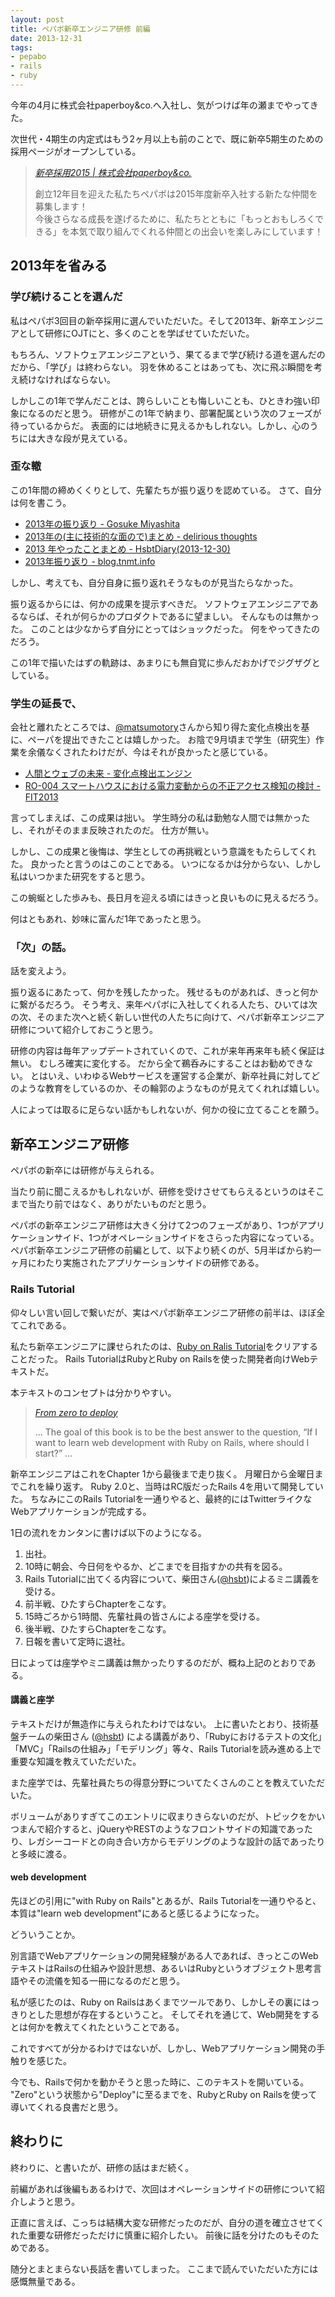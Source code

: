 ```yaml
---
layout: post
title: ペパボ新卒エンジニア研修 前編
date: 2013-12-31
tags: 
- pepabo
- rails
- ruby
---
```

今年の4月に株式会社paperboy&co.へ入社し、気がつけば年の瀬までやってきた。

次世代・4期生の内定式はもう2ヶ月以上も前のことで、既に新卒5期生のための採用ページがオープンしている。

> [*新卒採用2015 | 株式会社paperboy&co.*](http://www.paperboy.co.jp/recruit2015/)
>
> 創立12年目を迎えた私たちペパボは2015年度新卒入社する新たな仲間を募集します！  
> 今後さらなる成長を遂げるために、私たちとともに「もっとおもしろくできる」を本気で取り組んでくれる仲間との出会いを楽しみにしています！

## 2013年を省みる

### 学び続けることを選んだ

私はペパボ3回目の新卒採用に選んでいただいた。そして2013年、新卒エンジニアとして研修にOJTにと、多くのことを学ばせていただいた。

もちろん、ソフトウェアエンジニアという、果てるまで学び続ける道を選んだのだから、「学び」は終わらない。
羽を休めることはあっても、次に飛ぶ瞬間を考え続けなければならない。

しかしこの1年で学んだことは、誇らしいことも悔しいことも、ひときわ強い印象になるのだと思う。
研修がこの1年で納まり、部署配属という次のフェーズが待っているからだ。
表面的には地続きに見えるかもしれない。しかし、心のうちには大きな段が見えている。

### 歪な轍

この1年間の締めくくりとして、先輩たちが振り返りを認めている。
さて、自分は何を書こう。

 * [2013年の振り返り - Gosuke Miyashita](http://mizzy.org/blog/2013/12/31/1/)
 * [2013年の(主に技術的な面ので)まとめ - delirious thoughts](http://blog.kentarok.org/entry/2013/12/30/202028)
 * [2013 年やったことまとめ - HsbtDiary(2013-12-30)](http://www.hsbt.org/diary/20131230.html#p03)
 * [2013年振り返り - blog.tnmt.info](http://blog.tnmt.info/2013/12/31/look-back-2013/)

しかし、考えても、自分自身に振り返れそうなものが見当たらなかった。

振り返るからには、何かの成果を提示すべきだ。
ソフトウェアエンジニアであるならば、それが何らかのプロダクトであるに望ましい。
そんなものは無かった。
このことは少なからず自分にとってはショックだった。
何をやってきたのだろう。

この1年で描いたはずの軌跡は、あまりにも無自覚に歩んだおかげでジグザグとしている。

### 学生の延長で、

会社と離れたところでは、[@matsumotory](https://twitter.com/matsumotory)さんから知り得た変化点検出を基に、ペーパを提出できたことは嬉しかった。
お陰で9月頃まで学生（研究生）作業を余儀なくされたわけだが、今はそれが良かったと感じている。

 * [人間とウェブの未来 - 変化点検出エンジン](http://blog.matsumoto-r.jp/?p=35)
 * [RO-004 スマートハウスにおける電力変動からの不正アクセス検知の検討 - FIT2013](http://www.ipsj.or.jp/event/fit/fit2013/program/data/html/abstract/RO-004.html)

言ってしまえば、この成果は拙い。
学生時分の私は勤勉な人間では無かったし、それがそのまま反映されたのだ。
仕方が無い。

しかし、この成果と後悔は、学生としての再挑戦という意識をもたらしてくれた。
良かったと言うのはこのことである。
いつになるかは分からない、しかし私はいつかまた研究をすると思う。

この蜿蜒とした歩みも、長日月を迎える頃にはきっと良いものに見えるだろう。

何はともあれ、妙味に富んだ1年であったと思う。

### 「次」の話。

話を変えよう。

振り返るにあたって、何かを残したかった。
残せるものがあれば、きっと何かに繋がるだろう。
そう考え、来年ペパボに入社してくれる人たち、ひいては次の次、そのまた次へと続く新しい世代の人たちに向けて、ペパボ新卒エンジニア研修について紹介しておこうと思う。

研修の内容は毎年アップデートされていくので、これが来年再来年も続く保証は無い。
むしろ確実に変化する。
だから全て鵜呑みにすることはお勧めできない。
とはいえ、いわゆるWebサービスを運営する企業が、新卒社員に対してどのような教育をしているのか、その輪郭のようなものが見えてくれれば嬉しい。

人によっては取るに足らない話かもしれないが、何かの役に立てることを願う。

## 新卒エンジニア研修

ペパボの新卒には研修が与えられる。

当たり前に聞こえるかもしれないが、研修を受けさせてもらえるというのはそこまで当たり前ではなく、ありがたいものだと思う。

ペパボの新卒エンジニア研修は大きく分けて2つのフェーズがあり、1つがアプリケーションサイド、1つがオペレーションサイドをさらった内容になっている。
ペパボ新卒エンジニア研修の前編として、以下より続くのが、5月半ばから約一ヶ月にわたり実施されたアプリケーションサイドの研修である。

### Rails Tutorial

仰々しい言い回しで繋いだが、実はペパボ新卒エンジニア研修の前半は、ほぼ全てこれである。

私たち新卒エンジニアに課せられたのは、[Ruby on Ralis Tutorial](http://ruby.railstutorial.org/ruby-on-rails-tutorial-book)をクリアすることだった。
Rails TutorialはRubyとRuby on Railsを使った開発者向けWebテキストだ。

本テキストのコンセプトは分かりやすい。

> [*From zero to deploy*](http://ruby.railstutorial.org/ruby-on-rails-tutorial-book#top)
>
> ... The goal of this book is to be the best answer to the question, “If I want to learn web development with Ruby on Rails, where should I start?” ...

新卒エンジニアはこれをChapter 1から最後まで走り抜く。
月曜日から金曜日までこれを繰り返す。
Ruby 2.0と、当時はRC版だったRails 4を用いて開発していた。
ちなみにこのRails Tutorialを一通りやると、最終的にはTwitterライクなWebアプリケーションが完成する。

1日の流れをカンタンに書けば以下のようになる。

 1. 出社。
 1. 10時に朝会、今日何をやるか、どこまでを目指すかの共有を図る。
 1. Rails Tutorialに出てくる内容について、柴田さん([@hsbt](https://twitter.com/hsbt))によるミニ講義を受ける。
 1. 前半戦、ひたすらChapterをこなす。
 1. 15時ごろから1時間、先輩社員の皆さんによる座学を受ける。
 1. 後半戦、ひたすらChapterをこなす。
 1. 日報を書いて定時に退社。

日によっては座学やミニ講義は無かったりするのだが、概ね上記のとおりである。

#### 講義と座学

テキストだけが無造作に与えられたわけではない。
上に書いたとおり、技術基盤チームの柴田さん ([@hsbt](https://twitter.com/hsbt)) による講義があり、「Rubyにおけるテストの文化」「MVC」「Railsの仕組み」「モデリング」等々、Rails Tutorialを読み進める上で重要な知識を教えていただいた。

また座学では、先輩社員たちの得意分野についてたくさんのことを教えていただいた。

ボリュームがありすぎてこのエントリに収まりきらないのだが、トピックをかいつまんで紹介すると、jQueryやRESTのようなフロントサイドの知識であったり、レガシーコードとの向き合い方からモデリングのような設計の話であったりと多岐に渡る。

#### web development

先ほどの引用に"with Ruby on Rails"とあるが、Rails Tutorialを一通りやると、本質は"learn web development"にあると感じるようになった。

どういうことか。

別言語でWebアプリケーションの開発経験がある人であれば、きっとこのWebテキストはRailsの仕組みや設計思想、あるいはRubyというオブジェクト思考言語やその流儀を知る一冊になるのだと思う。

私が感じたのは、Ruby on Railsはあくまでツールであり、しかしその裏にはっきりとした思想が存在するということ。
そしてそれを通じて、Web開発をするとは何かを教えてくれたということである。

これですべてが分かるわけではないが、しかし、Webアプリケーション開発の手触りを感じた。

今でも、Railsで何かを動かそうと思った時に、このテキストを開いている。
"Zero"という状態から"Deploy"に至るまでを、RubyとRuby on Railsを使って導いてくれる良書だと思う。

## 終わりに

終わりに、と書いたが、研修の話はまだ続く。

前編があれば後編もあるわけで、次回はオペレーションサイドの研修について紹介しようと思う。

正直に言えば、こっちは結構大変な研修だったのだが、自分の道を確立させてくれた重要な研修だっただけに慎重に紹介したい。
前後に話を分けたのもそのためである。

随分とまとまらない長話を書いてしまった。
ここまで読んでいただいた方には感慨無量である。
